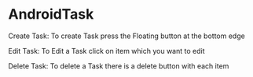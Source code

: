 # AndroidTask

Create Task:
To create Task press the Floating button at the bottom edge 

Edit Task:
To Edit a Task click on item which you want to edit 

Delete Task:
To delete a Task there is a delete button with each item 

